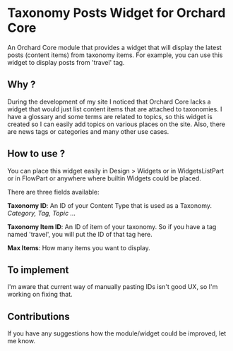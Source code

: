 # Taxonomy Posts Widget for Orchard Core

An Orchard Core module that provides a widget that will display the latest posts (content items) from taxonomy items. For example, you can use this widget to display posts from 'travel' tag. 

## Why ?
During the development of my site I noticed that Orchard Core lacks a widget that would just list content items that are attached to taxonomies. I have a glossary and some terms are related to topics, so this widget is created so I can easily add topics on various places on the site. Also, there are news tags or categories and many other use cases.

## How to use ?
You can place this widget easily in Design > Widgets or in WidgetsListPart or in FlowPart or anywhere where builtin Widgets could be placed.

There are three fields available:

**Taxonomy ID**:  An ID of your Content Type that is used as a Taxonomy.  *Category, Tag, Topic ...*

**Taxonomy Item ID**: An ID of item of your taxonomy. So if you have a tag named 'travel', you will put the ID of that tag here.

**Max Items**:  How many items you want to display.

## To implement
I'm aware that current way of manually pasting IDs isn't good UX, so I'm working
on fixing that.

## Contributions

If you have any suggestions how the module/widget could be improved, let me know.